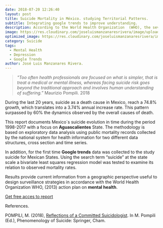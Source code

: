 ```yaml
---
date: 2018-07-20 12:26:40
layout: post
title: Suicide Mortality in México. studying Territorial Patterns.
subtitle: Integrating google trends to improve understanding.
description: According to the World Health Organization  (WHO), the severity of social impacts due to loss of premature lives, as well as the complexity of causes that include mental health conditions such as depression, demonstrate  the need to conduct studies that explain this phenomenon.
image: https://res.cloudinary.com/joseluismanzanaresrivera/image/upload/v1584674032/ian-espinosa-rX12B5uX7QM-unsplash_fonlza.jpg
optimized_image: https://res.cloudinary.com/joseluismanzanaresrivera/image/upload/v1584674032/ian-espinosa-rX12B5uX7QM-unsplash_fonlza.jpg
category: Suicide
tags:
  - Mental Health
  - Depression
  - Google Trends
author: José Luis Manzanares Rivera.
---
```


> *"Too often health professionals are focused on what is simpler, that is treat a medical or mental illness, whereas facing suicide risk goes beyond the traditional approach and involves human understanding of suffering.”* Maurizio Pompili. 2018

During the last 20 years, suicide as a death cause in Mexico, reach a 74.8% growth, which translates into a 3.74% annual increase rate. This pattern surpassed by 60% the dynamics observed by the overall causes of death. 


This report  documents Mexico´s suicide evolution in time during the period 1998-2017 with a focus on **Aguascalientes** State. The methodology is based on exploratory data analysis using public mortality records collected by the national system for health information for two different data structures, cross section and time series. 

In addition, for the first time **Google trends** data was collected to the study suicide for Mexican States.  Using the search term “suicide” at the state scale a bivariate least squares regression model was tested to examine its relation to observed mortality rates. 

Results provide current information from a geographic perspective useful to design surveillance strategies in accordance with the World Health Organization WHO, (2013) action plan on **mental health**.


[Get free acces to report](https://suicidio2019.netlify.com/)




References. 

POMPILI, M. (2018), [Reflections of a Committed Suicidologist](https://link.springer.com/chapter/10.1007/978-3-319-47976-7_2). In M. Pompili (Ed.), Phenomenology of Suicide: Springer, Cham.
